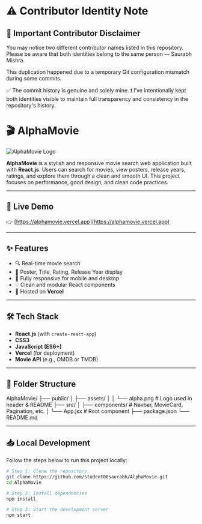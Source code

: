 # ⚠️ Contributor Identity Note
## 🚨 Important Contributor Disclaimer

You may notice two different contributor names listed in this repository.
Please be aware that both identities belong to the same person — Saurabh Mishra.

This duplication happened due to a temporary Git configuration mismatch during some commits.

✅ The commit history is genuine and solely mine.
❗ I’ve intentionally kept both identities visible to maintain full transparency and consistency in the repository's history.

# 🎬 AlphaMovie

![AlphaMovie Logo](./src/assets/alpha.png)

**AlphaMovie** is a stylish and responsive movie search web application built with **React.js**. Users can search for movies, view posters, release years, ratings, and explore them through a clean and smooth UI. This project focuses on performance, good design, and clean code practices.

---

## 🚀 Live Demo

👉 [https://alphamovie.vercel.app](https://alphamovie.vercel.app)

---

## ✨ Features

- 🔍 Real-time movie search  
- 🎥 Poster, Title, Rating, Release Year display  
- 📱 Fully responsive for mobile and desktop  
- 💡 Clean and modular React components  
- 🚀 Hosted on **Vercel**

---

## 🛠️ Tech Stack

- **React.js** (with `create-react-app`)
- **CSS3**
- **JavaScript (ES6+)**
- **Vercel** (for deployment)
- **Movie API** (e.g., OMDB or TMDB)

---

## 📁 Folder Structure

AlphaMovie/
├── public/
│ ├── assets/
│ │ └── alpha.png # Logo used in header & README
├── src/
│ ├── components/ # Navbar, MovieCard, Pagination, etc.
│ └── App.jsx # Root component
├── package.json
└── README.md


---

## 📥 Local Development

Follow the steps below to run this project locally:

```bash
# Step 1: Clone the repository
git clone https://github.com/student00saurabh/AlphaMovie.git
cd AlphaMovie

# Step 2: Install dependencies
npm install

# Step 3: Start the development server
npm start
